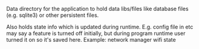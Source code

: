 Data directory for the application to hold data libs/files like database files (e.g. sqlite3) or other persistent files. 

Also holds state info which is updated during runtime.
E.g. config file in etc may say a feature is turned off initially, but during program runtime user turned it on so it's saved here. Example: network manager wifi state

